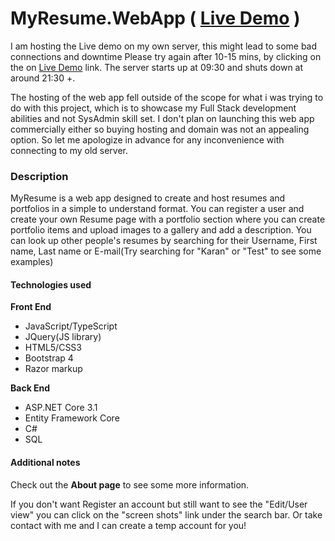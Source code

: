 # MyResume.WebApp ( [Live Demo](http://84.209.58.152:8080/) )
I am hosting the Live demo on my own server, this might lead to some bad connections and downtime
Please try again after 10-15 mins, by clicking on the on [Live Demo](http://84.209.58.152:8080/) link.
The server starts up at 09:30 and shuts down at around 21:30 +.

The hosting of the web app fell outside of the scope for what i was trying to do with this project, which is to showcase my Full Stack development abilities and not SysAdmin skill set. I don't plan on launching this web app commercially either so buying hosting and domain was not an appealing option. So let me apologize in advance for any inconvenience with connecting to my old server.

### Description 
MyResume is a web app designed to create and host resumes and portfolios in a simple to understand format.
You can register a user and create your own Resume page with a portfolio section where you can create portfolio items and upload images to a gallery and add a description.
You can look up other people's resumes by searching for their Username, First name, Last name or E-mail(Try searching for "Karan" or "Test" to see some examples)

#### Technologies used

__Front End__
* JavaScript/TypeScript
* JQuery(JS library)
* HTML5/CSS3
* Bootstrap 4
* Razor markup

__Back End__
* ASP.NET Core 3.1
* Entity Framework Core
* C#
* SQL



#### Additional notes
Check out the __About page__ to see some more information.

If you don't want Register an account but still want to see the "Edit/User view" you can click on the "screen shots"  link under the search bar. Or take contact with me and I can create a temp account for you!







